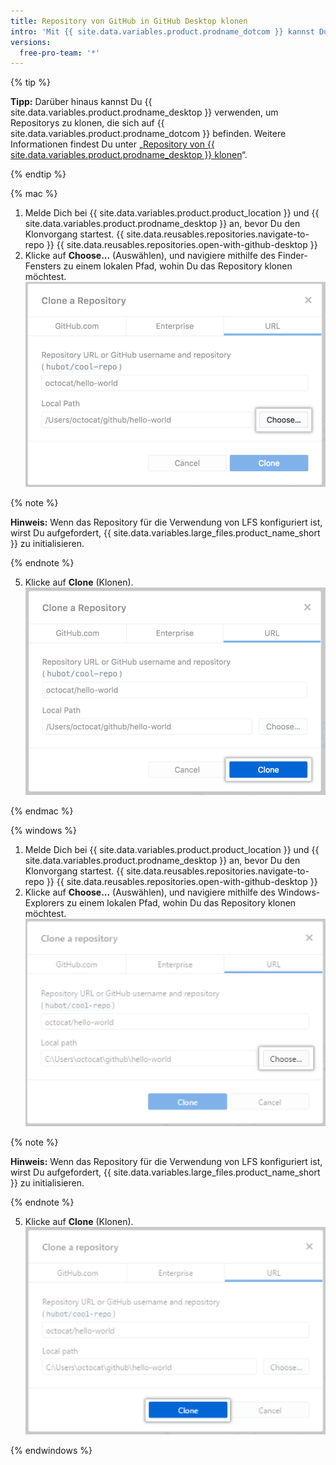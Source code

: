 ```yaml
---
title: Repository von GitHub in GitHub Desktop klonen
intro: 'Mit {{ site.data.variables.product.prodname_dotcom }} kannst Du Remote-Repositorys zum {{ site.data.variables.product.prodname_desktop }} klonen.'
versions:
  free-pro-team: '*'
---
```


{% tip %}

**Tipp:** Darüber hinaus kannst Du {{ site.data.variables.product.prodname_desktop }} verwenden, um Repositorys zu klonen, die sich auf {{ site.data.variables.product.prodname_dotcom }} befinden.  Weitere Informationen findest Du unter „[Repository von {{ site.data.variables.product.prodname_desktop }} klonen](/desktop/guides/contributing-to-projects/cloning-a-repository-from-github-to-github-desktop/)“.

{% endtip %}

{% mac %}

1. Melde Dich bei {{ site.data.variables.product.product_location }} und {{ site.data.variables.product.prodname_desktop }} an, bevor Du den Klonvorgang startest.
{{ site.data.reusables.repositories.navigate-to-repo }}
{{ site.data.reusables.repositories.open-with-github-desktop }}
5. Klicke auf **Choose...** (Auswählen), und navigiere mithilfe des Finder-Fensters zu einem lokalen Pfad, wohin Du das Repository klonen möchtest. ![Die Schaltfläche „choose“ (Auswählen) auf der URL-Registerkarte](/assets/images/help/desktop/clone-choose-button-url-mac.png)

  {% note %}

  **Hinweis:** Wenn das Repository für die Verwendung von LFS konfiguriert ist, wirst Du aufgefordert, {{ site.data.variables.large_files.product_name_short }} zu initialisieren.

  {% endnote %}

5. Klicke auf **Clone** (Klonen). ![Die Schaltfläche „clone“ (Klonen) auf der URL-Registerkarte](/assets/images/help/desktop/clone-button-url-mac.png)

{% endmac %}

{% windows %}

1. Melde Dich bei {{ site.data.variables.product.product_location }} und {{ site.data.variables.product.prodname_desktop }} an, bevor Du den Klonvorgang startest.
{{ site.data.reusables.repositories.navigate-to-repo }}
{{ site.data.reusables.repositories.open-with-github-desktop }}
5. Klicke auf **Choose...** (Auswählen), und navigiere mithilfe des Windows-Explorers zu einem lokalen Pfad, wohin Du das Repository klonen möchtest. ![Die Schaltfläche „choose“ (Auswählen)](/assets/images/help/desktop/clone-choose-button-url-win.png)

  {% note %}

  **Hinweis:** Wenn das Repository für die Verwendung von LFS konfiguriert ist, wirst Du aufgefordert, {{ site.data.variables.large_files.product_name_short }} zu initialisieren.

  {% endnote %}

5. Klicke auf **Clone** (Klonen). ![Die Schaltfläche „clone“ (Klonen)](/assets/images/help/desktop/clone-button-url-win.png)

{% endwindows %}
